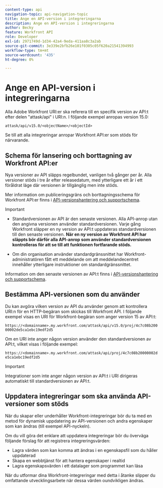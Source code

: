 ```yaml
---
content-type: api
navigation-topic: api-navigation-topic
title: Ange en API-version i integreringarna
description: Ange en API-version i integreringarna
author: Becky
feature: Workfront API
role: Developer
exl-id: 2971749d-1d34-42a4-9eda-411aa8c3a2ab
source-git-commit: 3e339e2bfb26e101f0305c05f620a21541394993
workflow-type: tm+mt
source-wordcount: '435'
ht-degree: 0%

---
```


# Ange en API-version i integreringarna

Alla Adobe Workfront URI:er ska referera till en specifik version av API:t efter delen &quot;attask/api&quot; i URI:n. I följande exempel anropas version 15.0:

`attask/api/v15.0/<objectName>/<objectId>`

Se till att alla integreringar anropar Workfront API:er som stöds för närvarande.

## Schema för lansering och borttagning av Workfront API:er

Nya versioner av API släpps regelbundet, vanligen två gånger per år. Alla versioner stöds i tre år efter releasedatum, med ytterligare ett år i ett föråldrat läge där versionen är tillgänglig men inte stöds.

Mer information om publiceringsgräns och borttagningsschema för Workfront API:er finns i [API-versionshantering och supportschema](../../wf-api/api/api-version-support-schedule.md).

>[!IMPORTANT]
>
>* Standardversionen av API är den senaste versionen. Alla API-anrop utan den angivna versionen använder standardversionen. Varje gång Workfront släpper en ny version av API:t uppdateras standardversionen till den senaste versionen. **När en ny version av Workfront API har släppts bör därför alla API-anrop som använder standardversionen kontrolleras för att se till att funktionen fortfarande stöds.**
>
>* Om din organisation använder standardgränssnittet har Workfront-administratören fått ett meddelande om att meddelandecentret innehåller ytterligare instruktioner om standardgränssnittet.
>
>Information om den senaste versionen av API:t finns i [API-versionshantering och supportschema](../../wf-api/api/api-version-support-schedule.md).


## Bestämma API-versionen som du använder

Du kan avgöra vilken version av API du använder genom att kontrollera URI:n för en HTTP-begäran som skickas till Workfront API. I följande exempel visas en URI för Workfront-begäran som anger version 15 av API:t:

`https://<domainname>.my.workfront.com/attask/api/v15.0/proj/4c7c08b20000002de5ca1ebc19edf2d5`

Om en URI inte anger någon version använder den standardversionen av API:t, vilket visas i följande exempel:

`https://<domainname>.my.workfront.com/attask/api/proj/4c7c08b20000002de5ca1ebc19edf2d5`

>[!IMPORTANT]
>
> Integrationer som inte anger någon version av API:t i URI dirigeras automatiskt till standardversionen av API:t.

## Uppdatera integreringar som ska använda API-versioner som stöds

När du skapar eller underhåller Workfront-integreringar bör du ta med en metod för dynamisk uppdatering av API-versionen och andra egenskaper som kan ändras (till exempel API-nyckeln).

Om du vill göra det enklare att uppdatera integreringar bör du överväga följande förslag för att registrera integreringsvärden:

* Lagra värden som kan komma att ändras i en egenskapsfil som du håller uppdaterad
* Skapa en webbtjänst för att hantera egenskaper i realtid
* Lagra egenskapsvärden i ett datalager som programmet kan läsa

När du utformar dina Workfront-integreringar med detta i åtanke slipper du omfattande utvecklingsarbete när dessa värden oundvikligen ändras.

